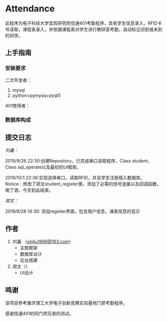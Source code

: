 # **Attendance**

此程序为电子科技大学宜宾研究院信通401考勤程序，具有学生信息录入，RFID卡号读取，课程表录入，并依据课程表对学生进行教研室考勤，自动标记迟到或未到的同学。

## 上手指南

### 安装要求

二次开发者：

1. mysql
2. python+pymysq+pyqt5

401使用者：



### 数据库构成



## 提交日志

*刘鑫：*

2019/9/26 22:30:创建Repository，已完成串口读取程序，Class student、Class sql_operate以及最初的UI框架。

2019/10/1 22:36:实现选择串口，读取RFID，并且学生注册插入数据库。Notice：修改了郑文student_register类，添加了必需的信号连接以及回调函数。喝了酒，今天到此结束。





*郑文：*

2019/9/28 14:30: 添加register界面，包含用户信息，课表信息的显示

## 作者

1. 刘鑫 （xinliu1996@163.com）
   - 主题框架
   - 数据库设计
   - 后台搭建
2. 郑文（）
   - UI设计





## 鸣谢

该项目参考重庆理工大学电子创新竞赛实验基地门禁考勤程序。

感谢信通401的同门师兄弟的测试。


